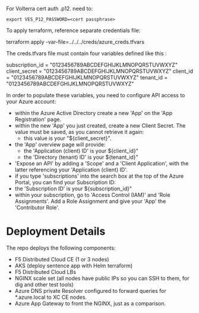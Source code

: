 For Volterra cert auth .p12. need to:

	export VES_P12_PASSWORD=<cert passphrase>

To apply terraform, reference separate credentials file:

terraform apply -var-file=../../../creds/azure_creds.tfvars 

The creds.tfvars file must contain four variables defined like this :

subscription_id = "0123456789ABCDEFGHIJKLMNOPQRSTUVWXYZ"
client_secret   = "0123456789ABCDEFGHIJKLMNOPQRSTUVWXYZ"
client_id       = "0123456789ABCDEFGHIJKLMNOPQRSTUVWXYZ"
tenant_id       = "0123456789ABCDEFGHIJKLMNOPQRSTUVWXYZ"



In order to populate these variables, you need to configure API access to your Azure account:

 - within the Azure Active Directory create a new 'App' on the 'App Registration' page.
 - within the new 'App' you just created, create a new Client Secret.  The value must be saved, as you cannot retrieve it again:  
   - this value is your "${client_secret}".
 - the 'App' overview page will provide:
   - the 'Application (client) ID' is your ${client_id}"
   - the 'Directory (tenant) ID' is your ${tenant_id}"
 - 'Expose an API' by adding a 'Scope' and a 'Client Application', with the latter referencing your 'Application (client) ID'.
 - if you type 'subscriptions' into the search box at the top of the Azure Portal, you can find your Subscription ID:
  - the 'Subscription ID' is your ${subscription_id}"
- within your subscription, go to 'Access Control (IAM)' and 'Role Assignments'.  Add a Role Assignment and give your 'App' the 'Contributor Role'. 


# Deployment Details

The repo deploys the following components:
  - F5 Distributed Cloud CE (1 or 3 nodes)
  - AKS (deploy sentence app with Helm terraform)
  - F5 Distributed Cloud LBs
  - NGINX scale set (all nodes have public IPs so you can SSH to them, for dig and other test tools)
  - Azure DNS private Resolver configured to forward queries for *.azure.local to XC CE nodes.
  - Azure App Gateway to front the NGINX, just as a comparison.